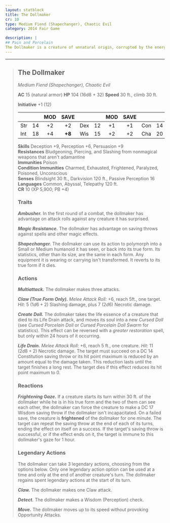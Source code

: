 ```yaml
---
layout: statblock
title: The Dollmaker
cr: 10
type: Medium Fiend (Shapechanger), Chaotic Evil
category: 2014 Fair Game

description: |
## Pain and Porcelain
The Dollmaker is a creature of unnatural origin, corrupted by the energies of the Far Realm and the evil darkness of the Shadowfell. It takes on a harmless form, often that of a small child, and lures victims in. Once it has established a relationship, it drains their life essence, and places what remains of the soul into a porcelain figure that it conjures to its clawed hand. The dolls that it creates are then sold to local villages and small towns, where they attach themselves to a small child or other vulnerable individual. Over time, they form a bond with the child, turning them against their parents. They convince the child to do dark things, such as conjure demons or bring harm to innocents. It provides guidance on these matters. After the bond has been solidified, the doll brings the child to *The dollmaker*, where they will be turned into a doll themselves.
---
```


___
> ## The Dollmaker
> *Medium Fiend (Shapechanger), Chaotic Evil*
> 
> **AC** 15 (natural armor) **HP** 104 (16d8 + 32) **Speed** 30 ft., climb 30 ft.
> 
> **Initiative** +1 (12)
>
> | | | MOD | SAVE | | | MOD | SAVE | | | MOD | SAVE |
> |:--|:-:|:----:|:----:|:--|:-:|:----:|:----:|:--|:-:|:----:|:----:|
> |Str| 14| +2 | +2 |Dex| 12| +1 | +1 |Con| 14| +2 | +2 |
> |Int| 18| +4 | **+8** |Wis| 15| +2 | +2 |Cha| 20| +5 | **+9** |
>
> **Skills** Deception +9, Perception +6, Persuasion +9  
> **Resistances** Bludgeoning, Piercing, and Slashing from nonmagical weapons that aren't adamantine  
> **Immunities** Poison  
> **Condition Immunities** Charmed, Exhausted, Frightened, Paralyzed, Poisoned, Unconscious  
> **Senses** Blindsight 30 ft., Darkvision 120 ft., Passive Perception 16  
> **Languages** Common, Abyssal, Telepathy 120 ft.  
> **CR** 10 (XP 5,900; PB +4)
>
> ### Traits
>
> ***Ambusher.*** In the first round of a combat, the dollmaker has advantage on attack rolls against any creature it has surprised.
>
> ***Magic Resistance.*** The dollmaker has advantage on saving throws against spells and other magic effects.
>
> ***Shapechanger.*** The dollmaker can use its action to polymorph into a Small or Medium humanoid it has seen, or back into its true form. Its statistics, other than its size, are the same in each form. Any equipment it is wearing or carrying isn't transformed. It reverts to its true form if it dies.
>
> ### Actions
>
> ***Multiattack.*** The dollmaker makes three attacks.
>
> ***Claw (True Form Only).*** *Melee Attack Roll:* +6, reach 5ft., one target. *Hit:* 5 ($1d6 + 2$) Slashing damage, plus 7 ($2d6$) Necrotic damage.
>
> ***Create Doll.*** The dollmaker takes the life essence of a creature that died to its Life Drain attack, and moves its soul into a new *Cursed Doll* (see *Cursed Porcelain Doll* or *Cursed Porcelain Doll Swarm* for statistics). This effect can be reversed with a *greater restoration* spell, but only within 24 hours of it occurring.
>
> ***Life Drain.*** *Melee Attack Roll:* +6, reach 5 ft., one creature. *Hit:* 11 ($2d8 + 2$) Necrotic damage. The target must succeed on a DC 14 Constitution saving throw or its hit point maximum is reduced by an amount equal to the damage taken. This reduction lasts until the target finishes a long rest. The target dies if this effect reduces its hit point maximum to 0.
>
> ### Reactions
>
> ***Frightening Gaze.*** If a creature starts its turn within 30 ft. of the dollmaker while he is in his true form and the two of them can see each other, the dollmaker can force the creature to make a DC 17 Wisdom saving throw if the dollmaker isn't incapacitated. On a failed save, the creature is **frightened** of the dollmaker for one minute. The target can repeat the saving throw at the end of each of its turns, ending the effect on itself on a success. If the target's saving throw is successful, or if the effect ends on it, the target is immune to this dollmaker's gaze for 1 hour.
>
> ### Legendary Actions
>
> The dollmaker can take 3 legendary actions, choosing from the options below. Only one legendary action option can be used at a time and only at the end of another creature's turn. The dollmaker regains spent legendary actions at the start of its turn.
>
> ***Claw.*** The dollmaker makes one Claw attack.
>
> ***Detect.*** The dollmaker makes a Wisdom (Perception) check.
>
> ***Move.*** The dollmaker moves up to its speed without provoking Opportunity Attacks.